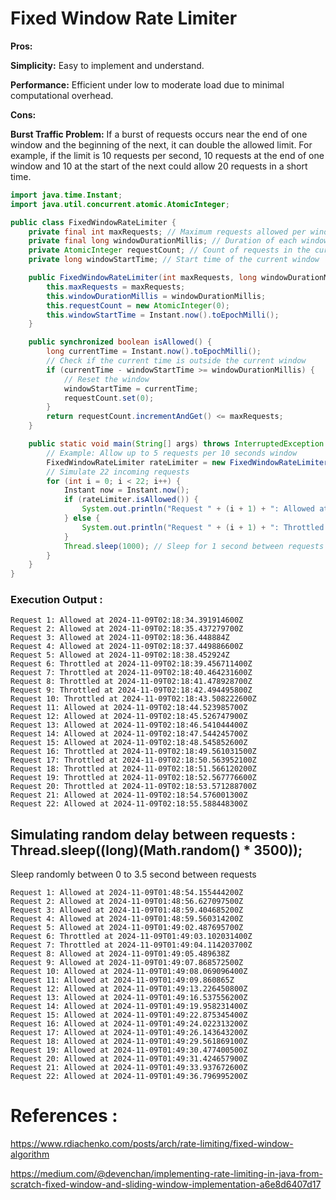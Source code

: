 # Fixed Window Rate Limiter

**Pros:**

**Simplicity:** Easy to implement and understand.

**Performance:** Efficient under low to moderate load due to minimal computational overhead.

**Cons:**

**Burst Traffic Problem:**
If a burst of requests occurs near the end of one window and the beginning of the next, it can double the allowed limit. For example, if the limit is 10 requests per second, 10 requests at the end of one window and 10 at the start of the next could allow 20 requests in a short time.

```java
import java.time.Instant;
import java.util.concurrent.atomic.AtomicInteger;

public class FixedWindowRateLimiter {
    private final int maxRequests; // Maximum requests allowed per window
    private final long windowDurationMillis; // Duration of each window in milliseconds
    private AtomicInteger requestCount; // Count of requests in the current window
    private long windowStartTime; // Start time of the current window

    public FixedWindowRateLimiter(int maxRequests, long windowDurationMillis) {
        this.maxRequests = maxRequests;
        this.windowDurationMillis = windowDurationMillis;
        this.requestCount = new AtomicInteger(0);
        this.windowStartTime = Instant.now().toEpochMilli();
    }

    public synchronized boolean isAllowed() {
        long currentTime = Instant.now().toEpochMilli();
        // Check if the current time is outside the current window
        if (currentTime - windowStartTime >= windowDurationMillis) {
            // Reset the window
            windowStartTime = currentTime;
            requestCount.set(0);
        }
        return requestCount.incrementAndGet() <= maxRequests;
    }

    public static void main(String[] args) throws InterruptedException {
        // Example: Allow up to 5 requests per 10 seconds window
        FixedWindowRateLimiter rateLimiter = new FixedWindowRateLimiter(5, 10000);
        // Simulate 22 incoming requests
        for (int i = 0; i < 22; i++) {
            Instant now = Instant.now();
            if (rateLimiter.isAllowed()) {
                System.out.println("Request " + (i + 1) + ": Allowed at "+ now);
            } else {
                System.out.println("Request " + (i + 1) + ": Throttled at "+ now);
            }
            Thread.sleep(1000); // Sleep for 1 second between requests
        }
    }
}
```
### Execution Output :
```
Request 1: Allowed at 2024-11-09T02:18:34.391914600Z
Request 2: Allowed at 2024-11-09T02:18:35.437279700Z
Request 3: Allowed at 2024-11-09T02:18:36.448884Z
Request 4: Allowed at 2024-11-09T02:18:37.449886600Z
Request 5: Allowed at 2024-11-09T02:18:38.452924Z
Request 6: Throttled at 2024-11-09T02:18:39.456711400Z
Request 7: Throttled at 2024-11-09T02:18:40.464231600Z
Request 8: Throttled at 2024-11-09T02:18:41.478928700Z
Request 9: Throttled at 2024-11-09T02:18:42.494495800Z
Request 10: Throttled at 2024-11-09T02:18:43.508222600Z
Request 11: Allowed at 2024-11-09T02:18:44.523985700Z
Request 12: Allowed at 2024-11-09T02:18:45.526747900Z
Request 13: Allowed at 2024-11-09T02:18:46.541044400Z
Request 14: Allowed at 2024-11-09T02:18:47.544245700Z
Request 15: Allowed at 2024-11-09T02:18:48.545852600Z
Request 16: Throttled at 2024-11-09T02:18:49.561031500Z
Request 17: Throttled at 2024-11-09T02:18:50.563952100Z
Request 18: Throttled at 2024-11-09T02:18:51.566120200Z
Request 19: Throttled at 2024-11-09T02:18:52.567776600Z
Request 20: Throttled at 2024-11-09T02:18:53.571288700Z
Request 21: Allowed at 2024-11-09T02:18:54.576001300Z
Request 22: Allowed at 2024-11-09T02:18:55.588448300Z
```


## Simulating random delay between requests : Thread.sleep((long)(Math.random() * 3500));
Sleep randomly between 0 to 3.5 second between requests
```
Request 1: Allowed at 2024-11-09T01:48:54.155444200Z
Request 2: Allowed at 2024-11-09T01:48:56.627097500Z
Request 3: Allowed at 2024-11-09T01:48:59.404685200Z
Request 4: Allowed at 2024-11-09T01:48:59.560314200Z
Request 5: Allowed at 2024-11-09T01:49:02.487695700Z
Request 6: Throttled at 2024-11-09T01:49:03.102031400Z
Request 7: Throttled at 2024-11-09T01:49:04.114203700Z
Request 8: Allowed at 2024-11-09T01:49:05.489638Z
Request 9: Allowed at 2024-11-09T01:49:07.868572500Z
Request 10: Allowed at 2024-11-09T01:49:08.069096400Z
Request 11: Allowed at 2024-11-09T01:49:09.860865Z
Request 12: Allowed at 2024-11-09T01:49:13.226450800Z
Request 13: Allowed at 2024-11-09T01:49:16.537556200Z
Request 14: Allowed at 2024-11-09T01:49:19.958231400Z
Request 15: Allowed at 2024-11-09T01:49:22.875345400Z
Request 16: Allowed at 2024-11-09T01:49:24.022313200Z
Request 17: Allowed at 2024-11-09T01:49:26.143643200Z
Request 18: Allowed at 2024-11-09T01:49:29.561869100Z
Request 19: Allowed at 2024-11-09T01:49:30.477400500Z
Request 20: Allowed at 2024-11-09T01:49:31.424657900Z
Request 21: Allowed at 2024-11-09T01:49:33.937672600Z
Request 22: Allowed at 2024-11-09T01:49:36.796995200Z
```

# References :

https://www.rdiachenko.com/posts/arch/rate-limiting/fixed-window-algorithm

https://medium.com/@devenchan/implementing-rate-limiting-in-java-from-scratch-fixed-window-and-sliding-window-implementation-a6e8d6407d17
